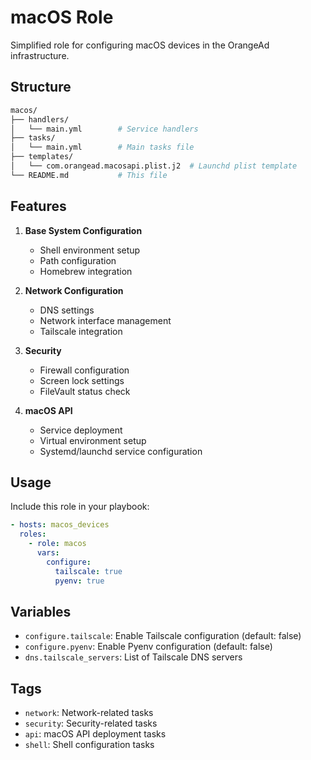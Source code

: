 # macOS Role

Simplified role for configuring macOS devices in the OrangeAd infrastructure.

## Structure

```bash
macos/
├── handlers/
│   └── main.yml        # Service handlers
├── tasks/
│   └── main.yml        # Main tasks file
├── templates/
│   └── com.orangead.macosapi.plist.j2  # Launchd plist template
└── README.md           # This file
```

## Features

1. **Base System Configuration**

   - Shell environment setup
   - Path configuration
   - Homebrew integration

2. **Network Configuration**

   - DNS settings
   - Network interface management
   - Tailscale integration

3. **Security**

   - Firewall configuration
   - Screen lock settings
   - FileVault status check

4. **macOS API**
   - Service deployment
   - Virtual environment setup
   - Systemd/launchd service configuration

## Usage

Include this role in your playbook:

```yaml
- hosts: macos_devices
  roles:
    - role: macos
      vars:
        configure:
          tailscale: true
          pyenv: true
```

## Variables

- `configure.tailscale`: Enable Tailscale configuration (default: false)
- `configure.pyenv`: Enable Pyenv configuration (default: false)
- `dns.tailscale_servers`: List of Tailscale DNS servers

## Tags

- `network`: Network-related tasks
- `security`: Security-related tasks
- `api`: macOS API deployment tasks
- `shell`: Shell configuration tasks
